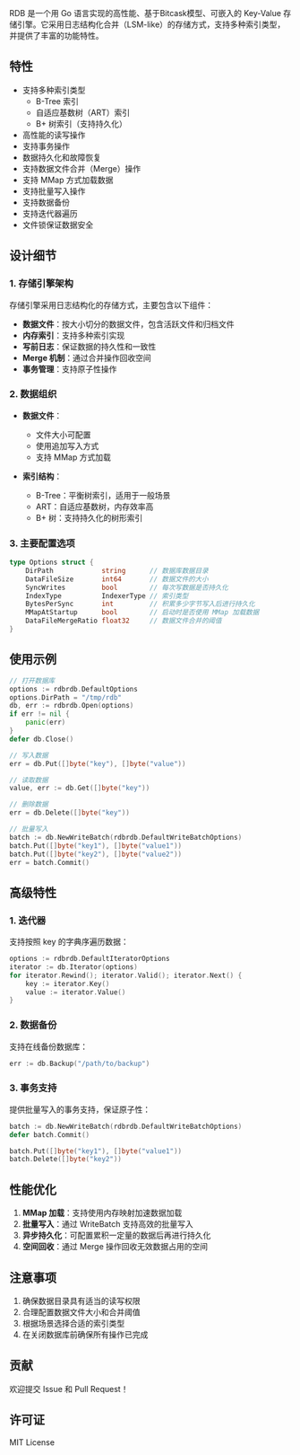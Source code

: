 RDB 是一个用 Go 语言实现的高性能、基于Bitcask模型、可嵌入的 Key-Value 存储引擎。它采用日志结构化合并（LSM-like）的存储方式，支持多种索引类型，并提供了丰富的功能特性。

## 特性

- 支持多种索引类型
    - B-Tree 索引
    - 自适应基数树（ART）索引
    - B+ 树索引（支持持久化）
- 高性能的读写操作
- 支持事务操作
- 数据持久化和故障恢复
- 支持数据文件合并（Merge）操作
- 支持 MMap 方式加载数据
- 支持批量写入操作
- 支持数据备份
- 支持迭代器遍历
- 文件锁保证数据安全

## 设计细节

### 1. 存储引擎架构

存储引擎采用日志结构化的存储方式，主要包含以下组件：

- **数据文件**：按大小切分的数据文件，包含活跃文件和归档文件
- **内存索引**：支持多种索引实现
- **写前日志**：保证数据的持久性和一致性
- **Merge 机制**：通过合并操作回收空间
- **事务管理**：支持原子性操作

### 2. 数据组织

- **数据文件**：
    - 文件大小可配置
    - 使用追加写入方式
    - 支持 MMap 方式加载

- **索引结构**：
    - B-Tree：平衡树索引，适用于一般场景
    - ART：自适应基数树，内存效率高
    - B+ 树：支持持久化的树形索引

### 3. 主要配置选项

```go
type Options struct {
    DirPath            string      // 数据库数据目录
    DataFileSize       int64       // 数据文件的大小
    SyncWrites         bool        // 每次写数据是否持久化
    IndexType          IndexerType // 索引类型
    BytesPerSync       int         // 积累多少字节写入后进行持久化
    MMapAtStartup      bool        // 启动时是否使用 MMap 加载数据
    DataFileMergeRatio float32     // 数据文件合并的阈值
}
```

## 使用示例

```go
// 打开数据库
options := rdbrdb.DefaultOptions
options.DirPath = "/tmp/rdb"
db, err := rdbrdb.Open(options)
if err != nil {
    panic(err)
}
defer db.Close()

// 写入数据
err = db.Put([]byte("key"), []byte("value"))

// 读取数据
value, err := db.Get([]byte("key"))

// 删除数据
err = db.Delete([]byte("key"))

// 批量写入
batch := db.NewWriteBatch(rdbrdb.DefaultWriteBatchOptions)
batch.Put([]byte("key1"), []byte("value1"))
batch.Put([]byte("key2"), []byte("value2"))
err = batch.Commit()
```

## 高级特性

### 1. 迭代器

支持按照 key 的字典序遍历数据：
```go
options := rdbrdb.DefaultIteratorOptions
iterator := db.Iterator(options)
for iterator.Rewind(); iterator.Valid(); iterator.Next() {
    key := iterator.Key()
    value := iterator.Value()
}
```

### 2. 数据备份

支持在线备份数据库：
```go
err := db.Backup("/path/to/backup")
```

### 3. 事务支持

提供批量写入的事务支持，保证原子性：
```go
batch := db.NewWriteBatch(rdbrdb.DefaultWriteBatchOptions)
defer batch.Commit()

batch.Put([]byte("key1"), []byte("value1"))
batch.Delete([]byte("key2"))
```

## 性能优化

1. **MMap 加载**：支持使用内存映射加速数据加载
2. **批量写入**：通过 WriteBatch 支持高效的批量写入
3. **异步持久化**：可配置累积一定量的数据后再进行持久化
4. **空间回收**：通过 Merge 操作回收无效数据占用的空间

## 注意事项

1. 确保数据目录具有适当的读写权限
2. 合理配置数据文件大小和合并阈值
3. 根据场景选择合适的索引类型
4. 在关闭数据库前确保所有操作已完成

## 贡献

欢迎提交 Issue 和 Pull Request！

## 许可证

MIT License 
